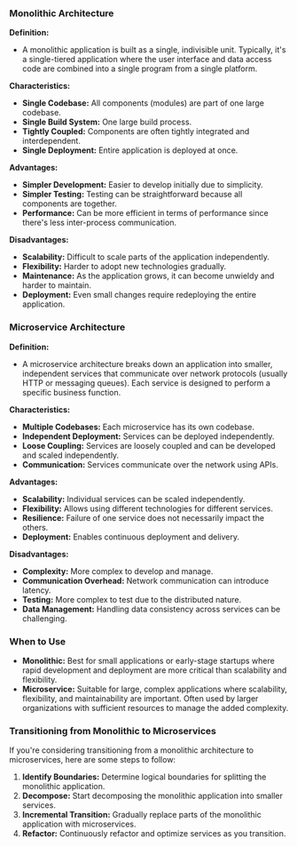
### Monolithic Architecture

**Definition:**

- A monolithic application is built as a single, indivisible unit. Typically, it's a single-tiered application where the user interface and data access code are combined into a single program from a single platform.

**Characteristics:**

- **Single Codebase:** All components (modules) are part of one large codebase.
- **Single Build System:** One large build process.
- **Tightly Coupled:** Components are often tightly integrated and interdependent.
- **Single Deployment:** Entire application is deployed at once.

**Advantages:**

- **Simpler Development:** Easier to develop initially due to simplicity.
- **Simpler Testing:** Testing can be straightforward because all components are together.
- **Performance:** Can be more efficient in terms of performance since there's less inter-process communication.

**Disadvantages:**

- **Scalability:** Difficult to scale parts of the application independently.
- **Flexibility:** Harder to adopt new technologies gradually.
- **Maintenance:** As the application grows, it can become unwieldy and harder to maintain.
- **Deployment:** Even small changes require redeploying the entire application.

### Microservice Architecture

**Definition:**

- A microservice architecture breaks down an application into smaller, independent services that communicate over network protocols (usually HTTP or messaging queues). Each service is designed to perform a specific business function.

**Characteristics:**

- **Multiple Codebases:** Each microservice has its own codebase.
- **Independent Deployment:** Services can be deployed independently.
- **Loose Coupling:** Services are loosely coupled and can be developed and scaled independently.
- **Communication:** Services communicate over the network using APIs.

**Advantages:**

- **Scalability:** Individual services can be scaled independently.
- **Flexibility:** Allows using different technologies for different services.
- **Resilience:** Failure of one service does not necessarily impact the others.
- **Deployment:** Enables continuous deployment and delivery.

**Disadvantages:**

- **Complexity:** More complex to develop and manage.
- **Communication Overhead:** Network communication can introduce latency.
- **Testing:** More complex to test due to the distributed nature.
- **Data Management:** Handling data consistency across services can be challenging.

### When to Use

- **Monolithic:** Best for small applications or early-stage startups where rapid development and deployment are more critical than scalability and flexibility.
- **Microservice:** Suitable for large, complex applications where scalability, flexibility, and maintainability are important. Often used by larger organizations with sufficient resources to manage the added complexity.

### Transitioning from Monolithic to Microservices

If you're considering transitioning from a monolithic architecture to microservices, here are some steps to follow:

1. **Identify Boundaries:** Determine logical boundaries for splitting the monolithic application.
2. **Decompose:** Start decomposing the monolithic application into smaller services.
3. **Incremental Transition:** Gradually replace parts of the monolithic application with microservices.
4. **Refactor:** Continuously refactor and optimize services as you transition.